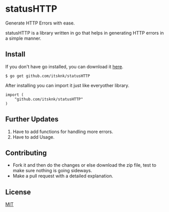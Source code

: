 # statusHTTP
Generate HTTP Errors with ease.

statusHTTP is a library written in go that helps in generating HTTP errors in a simple manner.

## Install
If you don't have go installed, you can download it [here](https://golang.org/doc/install).
```
$ go get github.com/itsknk/statusHTTP
``` 
After installing you can import it just like everyother library.
```
import (
    "github.com/itsknk/statusHTTP"
)
```

## Further Updates
1. Have to add functions for handling more errors.
2. Have to add Usage.

## Contributing
- Fork it and then do the changes or else download the zip file, test to make sure nothing is going sideways.
- Make a pull request with a detailed explanation. 

## License
[MIT](https://github.com/itsknk/statusHTTP/blob/master/LICENSE)